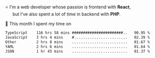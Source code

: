 ⭐ I'm a web developer whose passion is frontend with <b>React</b>,<br/>
&nbsp; &nbsp; &nbsp; but I've also spent a lot of time in backend with <b>PHP</b>.

📅 This month I spent my time on

<!--START_SECTION:waka-->

```txt
TypeScript    116 hrs 58 mins #######################..   90.95 %
JavaScript    3 hrs 4 mins    #........................   02.39 %
Other         2 hrs 8 mins    .........................   01.67 %
YAML          2 hrs 6 mins    .........................   01.64 %
JSON          1 hr 45 mins    .........................   01.37 %
```

<!--END_SECTION:waka-->
